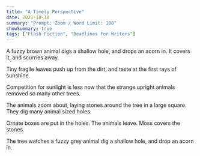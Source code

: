```yaml
---
title: "A Timely Perspective"
date: 2021-10-18
summary: "Prompt: Zoom / Word Limit: 100"
showSummary: true
tags: ["Flash Fiction", "Deadlines For Writers"]
---
```


A fuzzy brown animal digs a shallow hole, and drops an acorn in. It covers it, and scurries away.

Tiny fragile leaves push up from the dirt, and taste at the first rays of sunshine.

Competition for sunlight is less now that the strange upright animals removed so many other trees. 

The animals zoom about, laying stones around the tree in a large square. They dig many animal sized holes.

Ornate boxes are put in the holes. The animals leave. Moss covers the stones.

The tree watches a fuzzy grey animal dig a shallow hole, and drop an acorn in.
